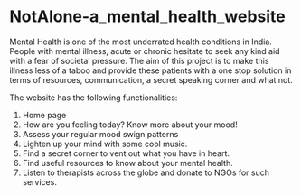 # NotAlone-a_mental_health_website
Mental Health is one of the most underrated health conditions in India. People with mental illness, acute or chronic hesitate to seek any kind aid with a fear of societal pressure.  The aim of this project is to make this illness less of a taboo and provide these patients with a one stop solution in terms of resources, communication, a secret speaking corner and what not.

The website has the following functionalities:
1. Home page
2. How are you feeling today? Know more about your mood!
3. Assess your regular mood swign patterns
4. Lighten up your mind with some cool music.
5. Find a secret corner to vent out what you have in heart.
6. Find useful resources to know about your mental health.
7. Listen to therapists across the globe and donate to NGOs for such services.

